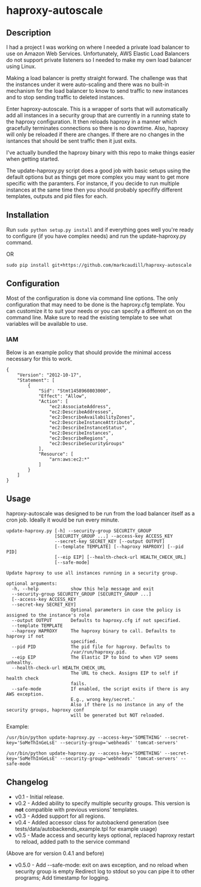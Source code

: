 # haproxy-autoscale #

## Description ##
I had a project I was working on where I needed a private load balancer to use
on Amazon Web Services. Unfortunately, AWS Elastic Load Balancers do not
support private listeners so I needed to make my own load balancer using
Linux.

Making a load balancer is pretty straight forward. The challenge was that the
instances under it were auto-scaling and there was no built-in mechanism for
the load balancer to know to send traffic to new instances and to stop sending
traffic to deleted instances.

Enter haproxy-autoscale. This is a wrapper of sorts that will automatically add
all instances in a security group that are currently in a running state to the
haproxy configuration. It then reloads haproxy in a manner which gracefully
terminates connections so there is no downtime. Also, haproxy will only be
reloaded if there are changes. If there are no changes in the isntances that
should be sent traffic then it just exits.

I've actually bundled the haproxy binary with this repo to make things easier
when getting started.

The update-haproxy.py script does a good job with basic setups using the
default options but as things get more complex you may want to get more
specific with the paramters. For instance, if you decide to run multiple
instances at the same time then you should probably specifify different
templates, outputs and pid files for each.

## Installation ##
Run `sudo python setup.py install` and if everything goes well you're ready to
configure (if you have complex needs) and run the update-haproxy.py command.

OR

``sudo pip install git+https://github.com/markcaudill/haproxy-autoscale``

## Configuration ##
Most of the configuration is done via command line options. The only
configuration that may need to be done is the haproxy.cfg template. You can
customize it to suit your needs or you can specify a different on on the
command line. Make sure to read the existing template to see what variables
will be available to use.

### IAM ###
Below is an example policy that should provide the minimal access necessary for
this to work.

    {
        "Version": "2012-10-17",
        "Statement": [
            {
                "Sid": "Stmt1458960803000",
                "Effect": "Allow",
                "Action": [
                    "ec2:AssociateAddress",
                    "ec2:DescribeAddresses",
                    "ec2:DescribeAvailabilityZones",
                    "ec2:DescribeInstanceAttribute",
                    "ec2:DescribeInstanceStatus",
                    "ec2:DescribeInstances",
                    "ec2:DescribeRegions",
                    "ec2:DescribeSecurityGroups"
                ],
                "Resource": [
                    "arn:aws:ec2:*"
                ]
            }
        ]
    }

## Usage ##
haproxy-autoscale was designed to be run from the load balancer itself as a cron
job. Ideally it would be run every minute.

    update-haproxy.py [-h] --security-group SECURITY_GROUP
                      [SECURITY_GROUP ...] --access-key ACCESS_KEY
                      --secret-key SECRET_KEY [--output OUTPUT]
                      [--template TEMPLATE] [--haproxy HAPROXY] [--pid PID]
                      [--eip EIP] [--health-check-url HEALTH_CHECK_URL]
                      [--safe-mode]

    Update haproxy to use all instances running in a security group.

    optional arguments:
      -h, --help            show this help message and exit
      --security-group SECURITY_GROUP [SECURITY_GROUP ...]
      [--access-key ACCESS_KEY
      --secret-key SECRET_KEY]
                            Optional parameters in case the policy is assigned to the instance's role
      --output OUTPUT       Defaults to haproxy.cfg if not specified.
      --template TEMPLATE
      --haproxy HAPROXY     The haproxy binary to call. Defaults to haproxy if not
                            specified.
      --pid PID             The pid file for haproxy. Defaults to
                            /var/run/haproxy.pid.
      --eip EIP             The Elastic IP to bind to when VIP seems unhealthy.
      --health-check-url HEALTH_CHECK_URL
                            The URL to check. Assigns EIP to self if health check
                            fails.
      --safe-mode           If enabled, the script exits if there is any AWS exception.
                            E.g., wrong key/secret.'
                            Also if there is no instance in any of the security groups, haproxy conf
                            will be generated but NOT reloaded.

Example:

    /usr/bin/python update-haproxy.py --access-key='SOMETHING' --secret-key='SoMeThInGeLsE' --security-group='webheads' 'tomcat-servers'

    /usr/bin/python update-haproxy.py --access-key='SOMETHING' --secret-key='SoMeThInGeLsE' --security-group='webheads' 'tomcat-servers' --safe-mode

## Changelog ##
* v0.1 - Initial release.
* v0.2 - Added ability to specify multiple security groups. This version is
       **not** compatible with previous versions' templates.
* v0.3 - Added support for all regions.
* v0.4 - Added accessor class for autobackend generation (see tests/data/autobackends_example.tpl for example usage)
* v0.5 - Made access and security keys optional, replaced haproxy restart to reload, added path to the service command

(Above are for version 0.4.1 and before)

* v0.5.0 - Add --safe-mode: exit on aws exception, and no reload when security group is empty
           Redirect log to stdout so you can pipe it to other programs;
           Add timestamp for logging.
